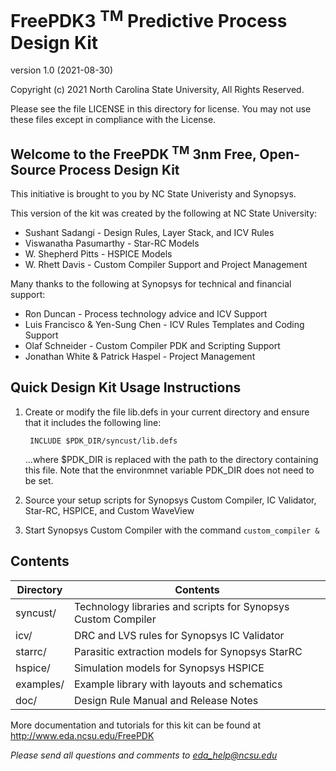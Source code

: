 FreePDK3 <sup>TM</sup> Predictive Process Design Kit
=====================================================
version 1.0 (2021-08-30)

Copyright (c) 2021 North Carolina State University,
All Rights Reserved.

Please see the file LICENSE in this directory for license.
You may not use these files except in compliance with the License.

## Welcome to the FreePDK <sup>TM</sup> 3nm Free, Open-Source Process Design Kit 

This initiative is brought to you by NC State Univeristy and Synopsys.

This version of the kit was created by the following at NC State University:
* Sushant Sadangi              - Design Rules, Layer Stack, and ICV Rules
* Viswanatha Pasumarthy        - Star-RC Models
* W. Shepherd Pitts            - HSPICE Models
* W. Rhett Davis               - Custom Compiler Support and Project Management

Many thanks to the following at Synopsys for technical and financial support:
* Ron Duncan                      - Process technology advice and ICV Support
* Luis Francisco & Yen-Sung Chen  - ICV Rules Templates and Coding Support
* Olaf Schneider                  - Custom Compiler PDK and Scripting Support
* Jonathan White & Patrick Haspel - Project Management


## Quick Design Kit Usage Instructions

  1) Create or modify the file lib.defs in your current directory
     and ensure that it includes the following line:

          INCLUDE $PDK_DIR/syncust/lib.defs

     ...where $PDK_DIR is replaced with the path to the directory
     containing this file.  Note that the environmnet variable
     PDK_DIR does not need to be set.

  2) Source your setup scripts for Synopsys Custom Compiler, IC Validator,
     Star-RC, HSPICE, and Custom WaveView

  3) Start Synopsys Custom Compiler with the command `custom_compiler &`

## Contents 

| Directory  | Contents                                                       |
| ---------- | -------------------------------------------------------------- |
| syncust/   | Technology libraries and scripts for Synopsys Custom Compiler  |
| icv/       | DRC and LVS rules for Synopsys IC Validator                    |
| starrc/    | Parasitic extraction models for Synopsys StarRC                |
| hspice/    | Simulation models for Synopsys HSPICE                          |
| examples/  | Example library with layouts and schematics                    |
| doc/       | Design Rule Manual and Release Notes                           |


More documentation and tutorials for this kit
can be found at <http://www.eda.ncsu.edu/FreePDK>

*Please send all questions and comments to <eda_help@ncsu.edu>*


